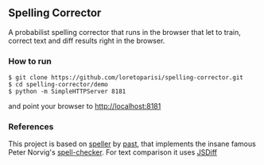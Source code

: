 ## Spelling Corrector
A probabilist spelling corrector that runs in the browser that let to train, correct text and diff results right in the browser.

### How to run

```
$ git clone https://github.com/loretoparisi/spelling-corrector.git
$ cd spelling-corrector/demo
$ python -m SimpleHTTPServer 8181
```

and point your browser to [http://localhost:8181](http://localhost:8181)

### References
This project is based on [speller](https://github.com/past/speller) by [past](https://github.com/past/), that implements the insane famous Peter Norvig's [spell-checker](http://norvig.com/spell-correct.html). For text comparison it uses [JSDiff](https://github.com/kpdecker/jsdiff)
